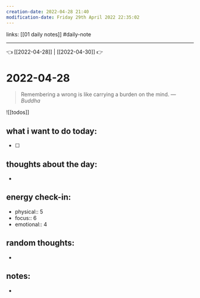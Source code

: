 ```yaml
---
creation-date: 2022-04-28 21:40 
modification-date: Friday 29th April 2022 22:35:02 
---
```

links: [[01 daily notes]] 
#daily-note
___

👈 [[2022-04-28]] | [[2022-04-30]] 👉 

# 2022-04-28 
> Remembering a wrong is like carrying a burden on the mind.
> — <cite>Buddha</cite>

![[todos]]

## what i want to do today:
- [ ] 

## thoughts about the day:
- 

## energy check-in:
- physical:: 5
- focus:: 6
- emotional:: 4

## random thoughts:
- 

## notes:
- 


